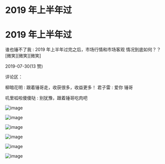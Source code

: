 # 2019 年上半年过

# 2019 年上半年过

谁也锤不了我 : 2019 年上半年过完之后，市场行情和市场客观 情况到底如何？？[微笑][微笑][微笑]

2019-07-30(13 赞)

评论区：

柳暗花明 : 跟着锤哥走，收获很多，收益更多！ 君子雷 : 爱你 锤哥

叽里呱啦傻傻哒 : 别犹豫，跟着锤哥吃肉吧

![image](img/Image_0112.png)

![image](img/Image_0122.png)

![image](img/Image_0132.png)

![image](img/Image_0142.png)

![image](img/Image_0152.png)

![image](img/Image_0162.png)